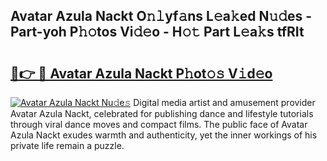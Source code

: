 ## Avatar Azula Nackt O𝚗𝚕yf𝚊ns L𝚎a𝚔ed N𝚞𝚍es - Part-yoh P𝚑𝚘tos Vi𝚍𝚎o - H𝚘𝚝 Part L𝚎a𝚔s tfRIt

# <h2><a href="http://kf756g.oniu.top/?m=Avatar+Azula+Nackt">🔗👉 🔴 Avatar Azula Nackt P𝚑ot𝚘𝚜 V𝚒d𝚎o</a></h2>

[![Avatar Azula Nackt Nu𝚍e𝚜](https://i.imgur.com/0qMVB7G.gif)](http://kf756g.oniu.top/?m=Avatar+Azula+Nackt)
Digital media artist and amusement provider Avatar Azula Nackt, celebrated for publishing dance and lifestyle tutorials through viral dance moves and compact films. The public face of Avatar Azula Nackt exudes warmth and authenticity, yet the inner workings of his private life remain a puzzle.  
